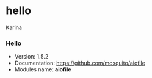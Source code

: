 # hello
Karina
### Hello

* Version: 1.5.2
* Documentation: https://github.com/mosquito/aiofile
* Modules name: **aiofile**
